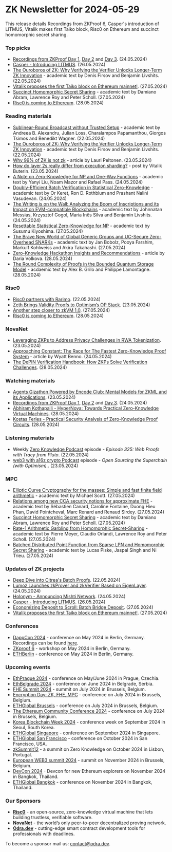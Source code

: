 # ZK Newsletter for 2024-05-29
This release details Recordings from ZKProof 6, Casper's introduction of LITMUS, Vitalik makes first Taiko block, Risc0 on Ethereum and succinct homomorphic secret sharing.

### Top picks
* [Recordings from ZKProof Day 1](https://www.youtube.com/playlist?list=PLOEty2U8Y69Uzkd6MthUjWbOxQHzBAtCQ), [Day 2](https://www.youtube.com/playlist?list=PLOEty2U8Y69XR-KVpuDi4mCIOjBtUA-mQ) and [Day 3](https://www.youtube.com/playlist?list=PLOEty2U8Y69WTd1ZVXgGCTZim5TCEAB9H). (24.05.2024)
* [Casper - Introducing LITMUS](https://medium.com/casperblockchain/introducing-litmus-27b7de6eabd3). (26.05.2024)
* [The Ouroboros of ZK: Why Verifying the Verifier Unlocks Longer-Term ZK Innovation](https://eprint.iacr.org/2024/768.pdf) - academic text by Denis Firsov and Benjamin Livshits. (22.05.2024)
* [Vitalik proposes the first Taiko block on Ethereum mainnet!](https://taiko.mirror.xyz/Pizjv30FvjsZUwEG-Da7Gs6F8qeDLc4CKKEBqy3pTt8). (27.05.2024)
* [Succinct Homomorphic Secret Sharing](https://eprint.iacr.org/2024/814.pdf) - academic text by Damiano Abram, Lawrence Roy and Peter Scholl. (27.05.2024)
* [Risc0 is coming to Ethereum](https://x.com/RiscZero/status/1795524909260501479). (28.05.2024)

### Reading materials 
* [Sublinear-Round Broadcast without Trusted Setup](https://eprint.iacr.org/2024/770.pdf) - academic text by Andreea B. Alexandru, Julian Loss, Charalampos Papamanthou, Giorgos Tsimos and Benedikt Wagner. (22.05.2024)
* [The Ouroboros of ZK: Why Verifying the Verifier Unlocks Longer-Term ZK Innovation](https://eprint.iacr.org/2024/768.pdf) - academic text by Denis Firsov and Benjamin Livshits. (22.05.2024)
* [Why 99% of ZK is not zk](https://medium.com/@laurippeltonen/why-99-of-zk-is-not-zk-fb2498955e10) - article by Lauri Peltonen. (23.05.2024)
* [How do layer 2s really differ from execution sharding?](https://vitalik.eth.limo/general/2024/05/23/l2exec.html) - post by Vitalik Buterin. (23.05.2024)
* [A Note on Zero-Knowledge for NP and One-Way Functions](https://eprint.iacr.org/2024/800.pdf) - academic text by Yanyi Liu, Noam Mazor and Rafael Pass. (24.05.2024)
* [Doubly-Efficient Batch Verification in Statistical Zero-Knowledge](https://eprint.iacr.org/2024/781.pdf) - academic text by Or Keret, Ron D. Rothblum and Prashant Nalini Vasudevan. (24.05.2024)
* [The Writing is on the Wall: Analyzing the Boom of Inscriptions and its Impact on EVM-compatible Blockchains](https://arxiv.org/pdf/2405.15288) - academic text by Johnnatan Messias, Krzysztof Gogol, Maria Inês Silva and Benjamin Livshits. (24.05.2024)
* [Resettable Statistical Zero-Knowledge for NP](https://eprint.iacr.org/2024/806.pdf) - academic text by Susumu Kiyoshima. (27.05.2024)
* [The Brave New World of Global Generic Groups and UC-Secure Zero-Overhead SNARKs](https://eprint.iacr.org/2024/818.pdf) - academic text by Jan Bobolz, Pooya Farshim, Markulf Kohlweiss and Akira Takahashi. (27.05.2024)
* [Zero-Knowledge Hackathon Insights and Recommendations](https://hackernoon.com/zero-knowledge-hackathon-insights-and-recommendations) - article by Daria Volkova. (28.05.2024)
* [The Round Complexity of Proofs in the Bounded Quantum Storage Model](https://arxiv.org/pdf/2405.18275) - acdaemic text by Alex B. Grilo and Philippe Lamontagne. (28.05.2024)

### Risc0
* [Risc0 partners with Rarimo](https://x.com/RiscZero/status/1793376794592379278). (22.05.2024)
* [Zeth Brings Validity Proofs to Optimism’s OP Stack](https://www.risczero.com/blog/zeth-brings-validity-proofs-to-optimisms-op-stack). (23.05.2024)
* [Another step closer to zkVM 1.0](https://x.com/RiscZero/status/1795128376690131011). (27.05.2024)
* [Risc0 is coming to Ethereum](https://x.com/RiscZero/status/1795524909260501479). (28.05.2024)

### NovaNet 
* [Leveraging ZKPs to Address Privacy Challenges in RWA Tokenization](https://www.novanet.xyz/blog/leveraging-zkps-to-address-privacy-challenges-in-rwa-tokenization). (23.05.2024)
* [Approaching Constant: The Race for The Fastest Zero-Knowledge Proof System](https://blog.icme.io/approaching-constant-the-race-for-the-fastest-zero-knowledge-proof-system/) - article by Wyatt Benno. (24.05.2024)
* [The DePIN Verification Handbook: How ZKPs Solve Verification Challenges](https://www.novanet.xyz/blog/depin-verification-handbook). (28.05.2024)
 
### Watching materials
* [Agents Gizathon Powered by Encode Club: Mental Models for ZKML and its Applications](https://www.youtube.com/watch?v=TwlY1XYTjPY). (23.05.2024)
* [Recordings from ZKProof Day 1](https://www.youtube.com/playlist?list=PLOEty2U8Y69Uzkd6MthUjWbOxQHzBAtCQ), [Day 2](https://www.youtube.com/playlist?list=PLOEty2U8Y69XR-KVpuDi4mCIOjBtUA-mQ) and [Day 3](https://www.youtube.com/playlist?list=PLOEty2U8Y69WTd1ZVXgGCTZim5TCEAB9H). (24.05.2024)
* [Abhiram Kothapalli - HyperNova: Towards Practical Zero-Knowledge Virtual Machines](https://www.youtube.com/watch?v=y05oLsCn5A4). (28.05.2024)
* [Kostas Ferles - Practical Security Analysis of Zero-Knowledge Proof Circuits](https://www.youtube.com/watch?v=uEkXcqkB8ls). (28.05.2024)

### Listening materials
* Weekly [Zero Knowledge Podcast](https://zeroknowledge.fm/325-2/) episode - *Episode 325: Web Proofs with Tracy from Pluto*. (22.05.2024) 
* [web3 with a16z crypto Podcast](https://open.spotify.com/episode/5ZGbJM8zxlSAb4GsP7PWTo?si=cd2f28bd91064583) episode - *Open Sourcing the Superchain (with Optimism).*. (23.05.2024) 

### MPC
* [Elliptic Curve Cryptography for the masses: Simple and fast finite field arithmetic](https://eprint.iacr.org/2024/779.pdf) - academic text by Michael Scott. (27.05.2024)
* [Relations among new CCA security notions for approximate FHE](https://eprint.iacr.org/2024/812.pdf) - academic text by Sébastien Canard, Caroline Fontaine, Duong Hieu Phan, David Pointcheval, Marc Renard and Renaud Sirdey. (27.05.2024)
* [Succinct Homomorphic Secret Sharing](https://eprint.iacr.org/2024/814.pdf) - academic text by Damiano Abram,  Lawrence Roy and Peter Scholl. (27.05.2024)
* [Rate-1 Arithmetic Garbling from Homomorphic Secret-Sharing](https://eprint.iacr.org/2024/820.pdf) - academic text by Pierre Meyer, Claudio Orlandi, Lawrence Roy and Peter Scholl. (27.05.2024)
* [Batched Distributed Point Function from Sparse LPN and Homomorphic Secret Sharing](https://eprint.iacr.org/2024/823.pdf) - academic text by Lucas Piske, Jaspal Singh and Ni Trieu. (27.05.2024)
 
### Updates of ZK projects
* [Deep Dive into Citrea's Batch Proofs](https://www.blog.citrea.xyz/citreas-batch-proofs/). (22.05.2024)
* [Lumoz Launches zkProver and zkVerifier Based on EigenLayer](https://hackernoon.com/lumoz-launches-zkprover-and-zkverifier-based-on-eigenlayer). (24.05.2024)
* [Holonym - Announcing Mishti Network](https://medium.com/holonym/announcing-mishti-network-9330d90e0ead). (24.05.2024)
* [Casper - Introducing LITMUS](https://medium.com/casperblockchain/introducing-litmus-27b7de6eabd3). (26.05.2024)
* [Economizing Deposit to Scroll: Batch Bridge Deposit](https://scroll.io/blog/economizing-deposit-to-scroll). (27.05.2024)
* [Vitalik proposes the first Taiko block on Ethereum mainnet!](https://taiko.mirror.xyz/Pizjv30FvjsZUwEG-Da7Gs6F8qeDLc4CKKEBqy3pTt8). (27.05.2024)

### Conferences
* [DappCon 2024](https://www.dappcon.io/) - conference on May 2024 in Berlin, Germany. Recordings can be found [here](https://www.youtube.com/@dappconberlin/streams). 
* [ZKproof 6](https://zkproof.org/events/zkproof-6-berlin/) - workshop on May 2024 in Berlin, Germany. 
* [ETHBerlin](https://ethberlin.org/) - conference on May 2024 in Berlin, Germany.

### Upcoming events
* [EthPrague 2024](https://ethprague.com/) - conference on May/June 2024 in Prague, Czechia.
* [EthBelgrade 2024](https://ethbelgrade.rs/) - conference on June 2024 in Belgrade, Serbia.
* [FHE Summit 2024](https://twitter.com/FHEOnchain/status/1777666116455911823/photo/1/) - summit on July 2024 in Brussels, Belgium. 
* [Encryption Day: ZK, FHE, MPC](https://lu.ma/encrypt) - conference on July 2024 in Brussels, Belgium.
* [ETHGlobal Brussels](https://ethglobal.com/events/brussels) - conference on July 2024 in Brussels, Belgium. 
* [The Ethereum Community Conference 2024](https://ethcc.io/) - conference on July 2024 in Brussels, Belgium. 
* [Korea Blockchain Week 2024](https://koreablockchainweek.com/) - conference week on September 2024 in Seoul, South Korea.
* [ETHGlobal Singapore](https://ethglobal.com/events/singapore2024) - conference on September 2024 in Singapore.
* [ETHGlobal San Francisco](https://ethglobal.com/events/sanfrancisco2024) - conference on October 2024 in San Francisco, USA.
* [zkSummit12](https://www.zksummit.com/) - a summit on Zero Knowledge on October 2024 in Lisbon, Portugal.
* [European WEB3 summit 2024](https://www.web3eurosummit.eu/) - summit on November 2024 in Brussels, Belgium.
* [DevCon 2024](https://devcon.org/) - Devcon for new Ethereum explorers on November 2024 in Bangkok, Thailand.
* [ETHGlobal Bangkok](https://ethglobal.com/events/bangkok) - conference on November 2024 in Bangkok, Thailand. 

### Our Sponsors
* **[Risc0](https://www.risczero.com/)** - an open-source, zero-knowledge virtual machine that lets building trustless, verifiable software.
* **[NovaNet](https://www.novanet.xyz/)** - the world’s only peer-to-peer decentralized proving network.
* **[Odra.dev](https://odra.dev)** - cutting-edge smart contract development tools for professionals with deadlines.
 
To become a sponsor mail us: contact@odra.dev.